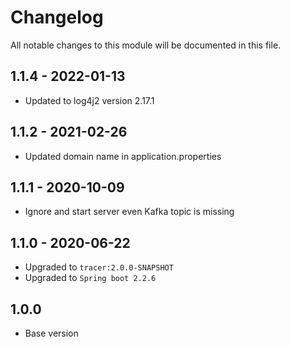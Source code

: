 # Changelog
All notable changes to this module will be documented in this file.
## 1.1.4 - 2022-01-13
- Updated to log4j2 version 2.17.1

## 1.1.2 - 2021-02-26
- Updated domain name in application.properties

## 1.1.1 - 2020-10-09
- Ignore and start server even Kafka topic is missing 

## 1.1.0 - 2020-06-22
- Upgraded to `tracer:2.0.0-SNAPSHOT`
- Upgraded to `Spring boot 2.2.6`

## 1.0.0

- Base version
